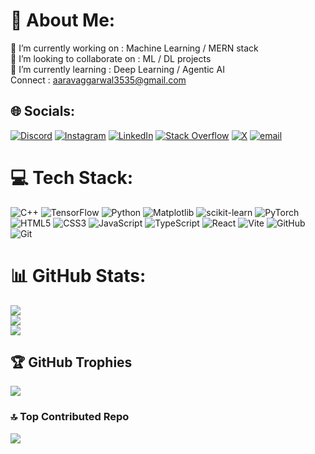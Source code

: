 # 💫 About Me:
🔭 I’m currently working on : Machine Learning / MERN stack<br>👯 I’m looking to collaborate on : ML / DL projects<br>🌱 I’m currently learning : Deep Learning / Agentic AI <br>Connect : aaravaggarwal3535@gmail.com


## 🌐 Socials:
[![Discord](https://img.shields.io/badge/Discord-%237289DA.svg?logo=discord&logoColor=white)](https://discord.gg/WDzhQcAFQe) [![Instagram](https://img.shields.io/badge/Instagram-%23E4405F.svg?logo=Instagram&logoColor=white)](https://instagram.com/aarav_aggarwal._) [![LinkedIn](https://img.shields.io/badge/LinkedIn-%230077B5.svg?logo=linkedin&logoColor=white)](https://www.linkedin.com/in/aarav-aggarwal35/) [![Stack Overflow](https://img.shields.io/badge/-Stackoverflow-FE7A16?logo=stack-overflow&logoColor=white)](https://stackoverflow.com/users/28444643) [![X](https://img.shields.io/badge/X-black.svg?logo=X&logoColor=white)](https://x.com/aaravaggarwal35) [![email](https://img.shields.io/badge/Email-D14836?logo=gmail&logoColor=white)](mailto:aaravaggarwal3535@gmail.com) 

# 💻 Tech Stack:
![C++](https://img.shields.io/badge/c++-%2300599C.svg?style=for-the-badge&logo=c%2B%2B&logoColor=white) ![TensorFlow](https://img.shields.io/badge/TensorFlow-%23FF6F00.svg?style=for-the-badge&logo=TensorFlow&logoColor=white) ![Python](https://img.shields.io/badge/python-3670A0?style=for-the-badge&logo=python&logoColor=ffdd54) ![Matplotlib](https://img.shields.io/badge/Matplotlib-%23ffffff.svg?style=for-the-badge&logo=Matplotlib&logoColor=black) ![scikit-learn](https://img.shields.io/badge/scikit--learn-%23F7931E.svg?style=for-the-badge&logo=scikit-learn&logoColor=white) ![PyTorch](https://img.shields.io/badge/PyTorch-%23EE4C2C.svg?style=for-the-badge&logo=PyTorch&logoColor=white) ![HTML5](https://img.shields.io/badge/html5-%23E34F26.svg?style=for-the-badge&logo=html5&logoColor=white) ![CSS3](https://img.shields.io/badge/css3-%231572B6.svg?style=for-the-badge&logo=css3&logoColor=white) ![JavaScript](https://img.shields.io/badge/javascript-%23323330.svg?style=for-the-badge&logo=javascript&logoColor=%23F7DF1E) ![TypeScript](https://img.shields.io/badge/typescript-%23007ACC.svg?style=for-the-badge&logo=typescript&logoColor=white) ![React](https://img.shields.io/badge/react-%2320232a.svg?style=for-the-badge&logo=react&logoColor=%2361DAFB) ![Vite](https://img.shields.io/badge/vite-%23646CFF.svg?style=for-the-badge&logo=vite&logoColor=white) ![GitHub](https://img.shields.io/badge/github-%23121011.svg?style=for-the-badge&logo=github&logoColor=white) ![Git](https://img.shields.io/badge/git-%23F05033.svg?style=for-the-badge&logo=git&logoColor=white)
# 📊 GitHub Stats:
![](https://github-readme-stats.vercel.app/api?username=aaravaggarwal3535&theme=dark&hide_border=false&include_all_commits=false&count_private=false)<br/>
![](https://nirzak-streak-stats.vercel.app/?user=aaravaggarwal3535&theme=dark&hide_border=false)<br/>
![](https://github-readme-stats.vercel.app/api/top-langs/?username=aaravaggarwal3535&theme=dark&hide_border=false&include_all_commits=false&count_private=false&layout=compact)

## 🏆 GitHub Trophies
![](https://github-profile-trophy.vercel.app/?username=aaravaggarwal3535&theme=radical&no-frame=false&no-bg=false&margin-w=4)

### 🔝 Top Contributed Repo
![](https://github-contributor-stats.vercel.app/api?username=aaravaggarwal3535&limit=5&theme=dark&combine_all_yearly_contributions=true)

<!-- Proudly created with GPRM ( https://gprm.itsvg.in ) -->
